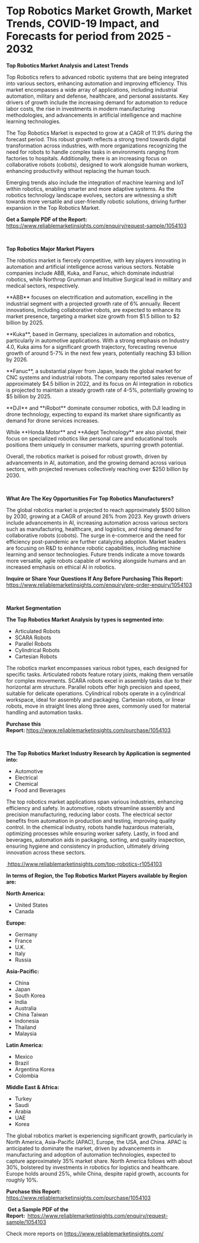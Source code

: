 <p><h1>Top Robotics Market Growth, Market Trends, COVID-19 Impact, and Forecasts for period from 2025 - 2032</h1></p><p><strong>Top Robotics Market Analysis and Latest Trends</strong></p>
<p><p>Top Robotics refers to advanced robotic systems that are being integrated into various sectors, enhancing automation and improving efficiency. This market encompasses a wide array of applications, including industrial automation, military and defense, healthcare, and personal assistants. Key drivers of growth include the increasing demand for automation to reduce labor costs, the rise in investments in modern manufacturing methodologies, and advancements in artificial intelligence and machine learning technologies.</p><p>The Top Robotics Market is expected to grow at a CAGR of 11.9% during the forecast period. This robust growth reflects a strong trend towards digital transformation across industries, with more organizations recognizing the need for robots to handle complex tasks in environments ranging from factories to hospitals. Additionally, there is an increasing focus on collaborative robots (cobots), designed to work alongside human workers, enhancing productivity without replacing the human touch.</p><p>Emerging trends also include the integration of machine learning and IoT within robotics, enabling smarter and more adaptive systems. As the robotics technology landscape evolves, sectors are witnessing a shift towards more versatile and user-friendly robotic solutions, driving further expansion in the Top Robotics Market.</p></p>
<p><strong>Get a Sample PDF of the Report:&nbsp;</strong> <a href="https://www.reliablemarketinsights.com/enquiry/request-sample/1054103?utm_campaign=2315&utm_medium=2&utm_source=Github&utm_content=ia&utm_term=16022025&utm_id=top-robotics">https://www.reliablemarketinsights.com/enquiry/request-sample/1054103</a></p>
<p>&nbsp;</p>
<p><strong>Top Robotics Major Market Players</strong></p>
<p><p>The robotics market is fiercely competitive, with key players innovating in automation and artificial intelligence across various sectors. Notable companies include ABB, Kuka, and Fanuc, which dominate industrial robotics, while Northrop Grumman and Intuitive Surgical lead in military and medical sectors, respectively.</p><p>**ABB** focuses on electrification and automation, excelling in the industrial segment with a projected growth rate of 6% annually. Recent innovations, including collaborative robots, are expected to enhance its market presence, targeting a market size growth from $1.5 billion to $2 billion by 2025.</p><p>**Kuka**, based in Germany, specializes in automation and robotics, particularly in automotive applications. With a strong emphasis on Industry 4.0, Kuka aims for a significant growth trajectory, forecasting revenue growth of around 5-7% in the next few years, potentially reaching $3 billion by 2026.</p><p>**Fanuc**, a substantial player from Japan, leads the global market for CNC systems and industrial robots. The company reported sales revenue of approximately $4.5 billion in 2022, and its focus on AI integration in robotics is projected to maintain a steady growth rate of 4-5%, potentially growing to $5 billion by 2025.</p><p>**DJI** and **iRobot** dominate consumer robotics, with DJI leading in drone technology, expecting to expand its market share significantly as demand for drone services increases. </p><p>While **Honda Motor** and **Adept Technology** are also pivotal, their focus on specialized robotics like personal care and educational tools positions them uniquely in consumer markets, spurring growth potential. </p><p>Overall, the robotics market is poised for robust growth, driven by advancements in AI, automation, and the growing demand across various sectors, with projected revenues collectively reaching over $250 billion by 2030.</p></p>
<p>&nbsp;</p>
<p><strong>What Are The Key Opportunities For Top Robotics Manufacturers?</strong></p>
<p><p>The global robotics market is projected to reach approximately $500 billion by 2030, growing at a CAGR of around 26% from 2023. Key growth drivers include advancements in AI, increasing automation across various sectors such as manufacturing, healthcare, and logistics, and rising demand for collaborative robots (cobots). The surge in e-commerce and the need for efficiency post-pandemic are further catalyzing adoption. Market leaders are focusing on R&D to enhance robotic capabilities, including machine learning and sensor technologies. Future trends indicate a move towards more versatile, agile robots capable of working alongside humans and an increased emphasis on ethical AI in robotics.</p></p>
<p><strong>Inquire or Share Your Questions If Any Before Purchasing This Report:</strong> <a href="https://www.reliablemarketinsights.com/enquiry/pre-order-enquiry/1054103?utm_campaign=2315&utm_medium=2&utm_source=Github&utm_content=ia&utm_term=16022025&utm_id=top-robotics">https://www.reliablemarketinsights.com/enquiry/pre-order-enquiry/1054103</a></p>
<p>&nbsp;</p>
<p><strong>Market Segmentation</strong></p>
<p><strong>The Top Robotics Market Analysis by types is segmented into:</strong></p>
<p><ul><li>Articulated Robots</li><li>SCARA Robots</li><li>Parallel Robots</li><li>Cylindrical Robots</li><li>Cartesian Robots</li></ul></p>
<p><p>The robotics market encompasses various robot types, each designed for specific tasks. Articulated robots feature rotary joints, making them versatile for complex movements. SCARA robots excel in assembly tasks due to their horizontal arm structure. Parallel robots offer high precision and speed, suitable for delicate operations. Cylindrical robots operate in a cylindrical workspace, ideal for assembly and packaging. Cartesian robots, or linear robots, move in straight lines along three axes, commonly used for material handling and automation tasks.</p></p>
<p><strong>Purchase this Report:&nbsp;</strong><a href="https://www.reliablemarketinsights.com/purchase/1054103?utm_campaign=2315&utm_medium=2&utm_source=Github&utm_content=ia&utm_term=16022025&utm_id=top-robotics">https://www.reliablemarketinsights.com/purchase/1054103</a></p>
<p>&nbsp;</p>
<p><strong>The Top Robotics Market Industry Research by Application is segmented into:</strong></p>
<p><ul><li>Automotive</li><li>Electrical</li><li>Chemical</li><li>Food and Beverages</li></ul></p>
<p><p>The top robotics market applications span various industries, enhancing efficiency and safety. In automotive, robots streamline assembly and precision manufacturing, reducing labor costs. The electrical sector benefits from automation in production and testing, improving quality control. In the chemical industry, robots handle hazardous materials, optimizing processes while ensuring worker safety. Lastly, in food and beverages, automation aids in packaging, sorting, and quality inspection, ensuring hygiene and consistency in production, ultimately driving innovation across these sectors.</p></p>
<p><a href="https://www.reliablemarketinsights.com/top-robotics-r1054103?utm_campaign=2315&utm_medium=2&utm_source=Github&utm_content=ia&utm_term=16022025&utm_id=top-robotics">&nbsp;https://www.reliablemarketinsights.com/top-robotics-r1054103</a></p>
<p><strong>In terms of Region, the Top Robotics Market Players available by Region are:</strong></p>
<p>
    <p> <strong> North America: </strong>
        <ul>
            <li>United States</li>
            <li>Canada</li>
        </ul>
        </p> 
    <p> <strong> Europe: </strong>
        <ul>
            <li>Germany</li>
            <li>France</li>
            <li>U.K.</li>
            <li>Italy</li>
            <li>Russia</li>
        </ul>
        </p> 
    <p> <strong> Asia-Pacific: </strong>
        <ul>
            <li>China</li>
            <li>Japan</li>
            <li>South Korea</li>
            <li>India</li>
            <li>Australia</li>
            <li>China Taiwan</li>
            <li>Indonesia</li>
            <li>Thailand</li>
            <li>Malaysia</li>
        </ul>
        </p> 
    <p> <strong> Latin America: </strong>
        <ul>
            <li>Mexico</li>
            <li>Brazil</li>
            <li>Argentina Korea</li>
            <li>Colombia</li>
        </ul>
        </p> 
    <p> <strong> Middle East & Africa: </strong>
        <ul>
            <li>Turkey</li>
            <li>Saudi</li>
            <li>Arabia</li>
            <li>UAE</li>
            <li>Korea</li>
        </ul>
    </p>
    </p>
<p><p>The global robotics market is experiencing significant growth, particularly in North America, Asia-Pacific (APAC), Europe, the USA, and China. APAC is anticipated to dominate the market, driven by advancements in manufacturing and adoption of automation technologies, expected to capture approximately 35% market share. North America follows with about 30%, bolstered by investments in robotics for logistics and healthcare. Europe holds around 25%, while China, despite rapid growth, accounts for roughly 10%.</p></p>
<p><strong>Purchase this Report: </strong><a href="https://www.reliablemarketinsights.com/purchase/1054103?utm_campaign=2315&utm_medium=2&utm_source=Github&utm_content=ia&utm_term=16022025&utm_id=top-robotics">https://www.reliablemarketinsights.com/purchase/1054103</a></p>
<p>&nbsp;<strong>Get a Sample PDF of the Report:&nbsp;&nbsp;</strong><a href="https://www.reliablemarketinsights.com/enquiry/request-sample/1054103?utm_campaign=2315&utm_medium=2&utm_source=Github&utm_content=ia&utm_term=16022025&utm_id=top-robotics">https://www.reliablemarketinsights.com/enquiry/request-sample/1054103</a></p>
<p><strong></strong></p>
<p>Check more reports on <a href="https://www.reliablemarketinsights.com/?utm_campaign=2315&utm_medium=2&utm_source=Github&utm_content=ia&utm_term=16022025&utm_id=top-robotics">https://www.reliablemarketinsights.com/</a></p>